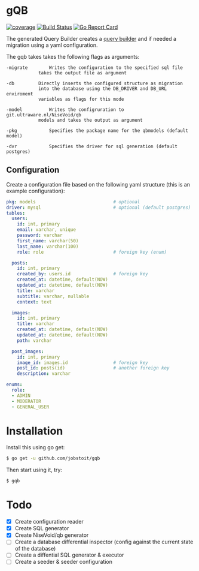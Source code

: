 # gQB
[![coverage](https://godoc.org/github.com/jobstoit/gqb?status.svg)](https://godoc.org/github.com/jobstoit/gqb)
[![Build Status](https://img.shields.io/endpoint.svg?url=https%3A%2F%2Factions-badge.atrox.dev%2Fjobstoit%2Fgqb%2Fbadge&style=flat)](https://actions-badge.atrox.dev/jobstoit/gqb/goto)
[![Go Report Card](https://goreportcard.com/badge/github.com/jobstoit/gqb)](https://goreportcard.com/report/github.com/jobstoit/gqb)

The generated Query Builder creates a [query builder](https://github.com/ultraware/qb) and if needed a migration using a yaml configuration.

The gqb takes takes the following flags as arguments:
```
-migrate		Writes the configuration to the specified sql file
			takes the output file as argument

-db			Directly inserts the configured structure as migration
			into the database using the DB_DRIVER and DB_URL enviroment
			variables as flags for this mode

-model			Writes the configruration to git.ultraware.nl/NiseVoid/qb
			models and takes the output as argument

-pkg			Specifies the package name for the qbmodels (default model)

-dvr			Specifies the driver for sql generation (default postgres)
```

## Configuration
Create a configuration file based on the following yaml structure (this is an example configuration):
```yaml
pkg: models                             # optional
driver: mysql                           # optional (default postgres)
tables:
  users:
    id: int, primary
    email: varchar, unique
    password: varchar
    first_name: varchar(50)
    last_name: varchar(100)
    role: role                          # foreign key (enum)

  posts:
    id: int, primary
    created_by: users.id                # foreign key
    created_at: datetime, default(NOW)
    updated_at: datetime, default(NOW)
    title: varchar
    subtitle: varchar, nullable
    context: text

  images:
    id: int, primary
    title: varchar
    created_at: datetime, default(NOW)
    updated_at: datetime, default(NOW)
    path: varchar

  post_images:
    id: int, primary
    image_id: images.id                 # foreign key
    post_id: posts(id)                  # another foreign key
    description: varchar

enums:
  role:
  - ADMIN
  - MODERATOR
  - GENERAL_USER
```

# Installation
Install this using go get:
```bash
$ go get -u github.com/jobstoit/gqb
```

Then start using it, try:
```bash
$ gqb
```

# Todo
- [x] Create configuration reader
- [x] Create SQL generator
- [x] Create NiseVoid/qb generator
- [ ] Create a database differential inspector (config against the current state of the database)
- [ ] Create a diffential SQL generator & executor
- [ ] Create a seeder & seeder configuration

